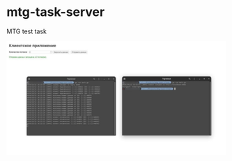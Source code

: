 # mtg-task-server
MTG test task

![mtg-test-task](https://github.com/Apanazar/stuprum/blob/master/mtg-test-task.jpg?raw=true)

